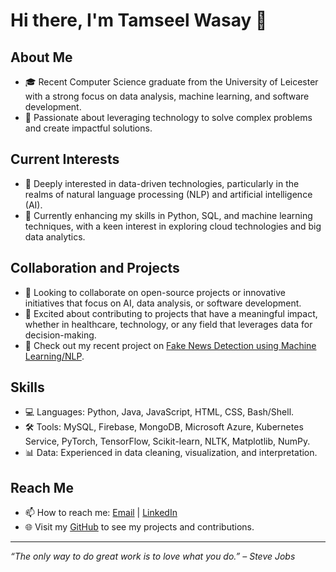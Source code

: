 # Hi there, I'm Tamseel Wasay 👋

## About Me
- 🎓 Recent Computer Science graduate from the University of Leicester with a strong focus on data analysis, machine learning, and software development.
- 🌟 Passionate about leveraging technology to solve complex problems and create impactful solutions.

## Current Interests
- 👀 Deeply interested in data-driven technologies, particularly in the realms of natural language processing (NLP) and artificial intelligence (AI).
- 🌱 Currently enhancing my skills in Python, SQL, and machine learning techniques, with a keen interest in exploring cloud technologies and big data analytics.

## Collaboration and Projects
- 💞️ Looking to collaborate on open-source projects or innovative initiatives that focus on AI, data analysis, or software development.
- 🚀 Excited about contributing to projects that have a meaningful impact, whether in healthcare, technology, or any field that leverages data for decision-making.
- 🔭 Check out my recent project on [Fake News Detection using Machine Learning/NLP](https://github.com/tamseelwasay/CompSciProject202223).

## Skills
- 💻 Languages: Python, Java, JavaScript, HTML, CSS, Bash/Shell.
- 🛠 Tools: MySQL, Firebase, MongoDB, Microsoft Azure, Kubernetes Service, PyTorch, TensorFlow, Scikit-learn, NLTK, Matplotlib, NumPy.
- 📊 Data: Experienced in data cleaning, visualization, and interpretation.

## Reach Me
- 📫 How to reach me: [Email](mailto:tamseelwasay@gmail.com) | [LinkedIn](www.linkedin.com/in/tamseelwasay)
- 🌐 Visit my [GitHub](https://github.com/tamseelwasay?tab=repositories) to see my projects and contributions.

---

*“The only way to do great work is to love what you do.” – Steve Jobs*

<!---
tamseelwasay/tamseelwasay is a ✨ special ✨ repository because its `README.md` (this file) appears on your GitHub profile.
You can click the Preview link to take a look at your changes.
--->

